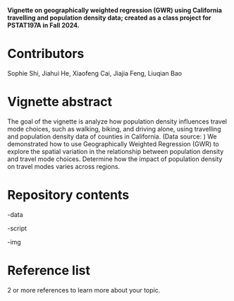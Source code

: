 **Vignette on geographically weighted regression (GWR) using California travelling and population density data; created as a class project for PSTAT197A in Fall 2024.**

# Contributors

Sophie Shi, Jiahui He, Xiaofeng Cai, Jiajia Feng, Liuqian Bao

# Vignette abstract

The goal of the vignette is analyze how population density influences travel mode choices, such as walking, biking, and driving alone, using travelling and population density data of counties in California. (Data source: ) We demonstrated how to use Geographically Weighted Regression (GWR) to explore the spatial variation in the relationship between population density and travel mode choices. Determine how the impact of population density on travel modes varies across regions.

# Repository contents

-data

-script

-img

# Reference list

2 or more references to learn more about your topic.
